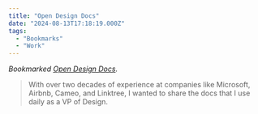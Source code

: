 ```yaml
---
title: "Open Design Docs"
date: "2024-08-13T17:18:19.000Z"
tags: 
  - "Bookmarks"
  - "Work"
---
```


_Bookmarked [Open Design Docs](https://opendesigndocs.com/)._

> With over two decades of experience at companies like Microsoft, Airbnb, Cameo, and Linktree, I wanted to share the docs that I use daily as a VP of Design.
